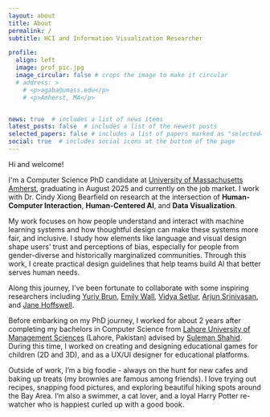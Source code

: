 ```yaml
---
layout: about
title: About
permalink: /
subtitle: HCI and Information Visualization Researcher

profile:
  align: left
  image: prof_pic.jpg
  image_circular: false # crops the image to make it circular
  # address: >
    # <p>agaba@umass.edu</p>
    # <p>Amherst, MA</p>


news: true  # includes a list of news items
latest_posts: false  # includes a list of the newest posts
selected_papers: false # includes a list of papers marked as "selected={true}"
social: true  # includes social icons at the bottom of the page
---
```


Hi and welcome!

I'm a Computer Science PhD candidate at <a href='https://www.cics.umass.edu/'>University of Massachusetts Amherst</a>, graduating in August 2025 and currently on the job market. I work with Dr. Cindy Xiong Bearfield on research at the intersection of **Human-Computer Interaction**, **Human-Centered AI**, and **Data Visualization**. 

My work focuses on how people understand and interact with machine learning systems and how thoughtful design can make these systems more fair, and inclusive. I study how elements like language and visual design shape users’ trust and perceptions of bias, especially for people from gender-diverse and historically marginalized communities. Through this work, I create practical design guidelines that help teams build AI that better serves human needs.

Along this journey, I've been fortunate to collaborate with some inspiring researchers including <a href='https://people.cs.umass.edu/~brun/'>Yuriy Brun</a>, <a href='https://emilywall.github.io/'>Emily Wall</a>, <a href='https://www.tableau.com/research/people/vidya-setlur'>Vidya Setlur</a>, <a href='https://arjun010.github.io/'>Arjun Srinivasan</a>, and <a href='https://jhoffswell.github.io/#About'>Jane Hoffswell</a>.

Before embarking on my PhD journey, I worked for about 2 years after completing my bachelors in Computer Science from <a href='https://lums.edu.pk/'>Lahore University of Management Sciences</a> (Lahore, Pakistan) advised by <a href='https://lums.edu.pk/lums_employee/4407'>Suleman Shahid</a>. During this time, I worked on creating and designing educational games for children (2D and 3D), and as a UX/UI designer for educational platforms.

Outside of work, I’m a big foodie - always on the hunt for new cafes and baking up treats (my brownies are famous among friends). I love trying out recipes, snapping food pictures, and exploring beautiful hiking spots around the Bay Area. I’m also a swimmer, a cat lover, and a loyal Harry Potter re-watcher who is happiest curled up with a good book.
